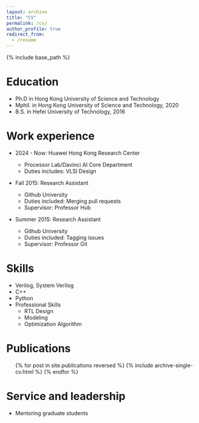 ```yaml
---
layout: archive
title: "CV"
permalink: /cv/
author_profile: true
redirect_from:
  - /resume
---
```


{% include base_path %}

Education
======
* Ph.D in Hong Kong University of Science and Technology
* Mphil. in Hong Kong University of Science and Technology, 2020
* B.S. in Hefei University of Technology, 2016

Work experience
======
* 2024 - Now: Huawei Hong Kong Research Center
  * Processor Lab/Davinci AI Core Department
  * Duties includes: VLSI Design

* Fall 2015: Research Assistant
  * Github University
  * Duties included: Merging pull requests
  * Supervisor: Professor Hub

* Summer 2015: Research Assistant
  * Github University
  * Duties included: Tagging issues
  * Supervisor: Professor Git
  
Skills
======
* Verilog, System Verilog
* C++
* Python
* Professional Skills
  * RTL Design
  * Modeling
  * Optimization Algorithm

Publications
======
  <ul>{% for post in site.publications reversed %}
    {% include archive-single-cv.html %}
  {% endfor %}</ul>
  
Service and leadership
======
* Mentoring graduate students 
